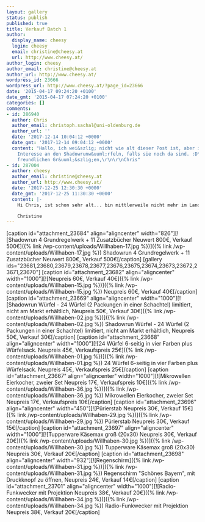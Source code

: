 ```yaml
---
layout: gallery
status: publish
published: true
title: Verkauf Batch 1
author:
  display_name: cheesy
  login: cheesy
  email: christine@cheesy.at
  url: http://www.cheesy.at/
author_login: cheesy
author_email: christine@cheesy.at
author_url: http://www.cheesy.at/
wordpress_id: 23666
wordpress_url: http://www.cheesy.at/?page_id=23666
date: '2015-04-17 09:24:20 +0100'
date_gmt: '2015-04-17 07:24:20 +0100'
categories: []
comments:
- id: 286940
  author: Chris
  author_email: christoph.sachal@uni-oldenburg.de
  author_url: ''
  date: '2017-12-14 10:04:12 +0000'
  date_gmt: '2017-12-14 09:04:12 +0000'
  content: "Hallo, ich wei&szlig; nicht wie alt dieser Post ist, aber ich h&auml;tte
    Interesse an den Shadowrunw&uuml;rfeln, falls sie noch da sind. :D\r\n\r\nMit
    freundlichen Gr&uuml;&szlig;en,\r\n\r\nChris"
- id: 287004
  author: cheesy
  author_email: christine@cheesy.at
  author_url: http://www.cheesy.at/
  date: '2017-12-25 12:30:30 +0000'
  date_gmt: '2017-12-25 11:30:30 +0000'
  content: |-
    Hi Chris, ist schon sehr alt... bin mittlerweile nicht mehr im Lande...

    Christine
---
```

[caption id="attachment\_23684" align="aligncenter" width="826"][![Shadowrun 4 Grundregelwerk + 11 Zusatzbücher Neuwert 800€, Verkauf 500€]({% link /wp-content/uploads/Willhaben-17.jpg %})]({% link /wp-content/uploads/Willhaben-17.jpg %}) Shadowrun 4 Grundregelwerk + 11 Zusatzbücher
Neuwert 800€, Verkauf 500€[/caption]
[gallery ids="23681,23680,23679,23678,23677,23676,23675,23674,23673,23672,23671,23670"]
[caption id="attachment\_23682" align="aligncenter" width="1000"][![Neupreis 60€, Verkauf 40€]({% link /wp-content/uploads/Willhaben-15.jpg %})]({% link /wp-content/uploads/Willhaben-15.jpg %}) Neupreis 60€, Verkauf 40€[/caption]
[caption id="attachment\_23669" align="aligncenter" width="1000"][![Shadowrun Würfel - 24 Würfel (2 Packungen in einer Schachtel) limitiert, nicht am Markt erhältlich, Neupreis 50€, Verkauf 30€]({% link /wp-content/uploads/Willhaben-02.jpg %})]({% link /wp-content/uploads/Willhaben-02.jpg %}) Shadowrun Würfel - 24 Würfel (2 Packungen in einer Schachtel) limitiert, nicht am Markt erhältlich, Neupreis 50€, Verkauf 30€[/caption]
[caption id="attachment\_23668" align="aligncenter" width="1000"][![24 Würfel 6-seitig in vier Farben plus Würfelsack. Neupreis 45€, Verkaufspreis 25€]({% link /wp-content/uploads/Willhaben-01.jpg %})]({% link /wp-content/uploads/Willhaben-01.jpg %}) 24 Würfel 6-seitig in vier Farben plus Würfelsack. Neupreis 45€, Verkaufspreis 25€[/caption]
[caption id="attachment\_23667" align="aligncenter" width="1000"][![Mikrowellen Eierkocher, zweier Set Neupreis 17€, Verkaufspreis 10€]({% link /wp-content/uploads/Willhaben-36.jpg %})]({% link /wp-content/uploads/Willhaben-36.jpg %}) Mikrowellen Eierkocher, zweier Set
Neupreis 17€, Verkaufspreis 10€[/caption]
[caption id="attachment\_23696" align="aligncenter" width="450"][![Pürierstab Neupreis 30€, Verkauf 15€]({% link /wp-content/uploads/Willhaben-29.jpg %})]({% link /wp-content/uploads/Willhaben-29.jpg %}) Pürierstab Neupreis 30€, Verkauf 15€[/caption]
[caption id="attachment\_23697" align="aligncenter" width="1000"][![Tupperware Käsemax groß (20x30) Neupreis 30€, Verkauf 20€]({% link /wp-content/uploads/Willhaben-30.jpg %})]({% link /wp-content/uploads/Willhaben-30.jpg %}) Tupperware Käsemax groß (20x30) Neupreis 30€, Verkauf 20€[/caption]
[caption id="attachment\_23698" align="aligncenter" width="932"][![Regenschirm]({% link /wp-content/uploads/Willhaben-31.jpg %})]({% link /wp-content/uploads/Willhaben-31.jpg %}) Regenschirm "Schönes Bayern", mit Druckknopf zu öffnen, Neupreis 24€, Verkauf 14€[/caption]
[caption id="attachment\_23701" align="aligncenter" width="1000"][![Radio-Funkwecker mit Projektion Neupreis 38€, Verkauf 20€]({% link /wp-content/uploads/Willhaben-34.jpg %})]({% link /wp-content/uploads/Willhaben-34.jpg %}) Radio-Funkwecker mit Projektion Neupreis 38€, Verkauf 20€[/caption]
